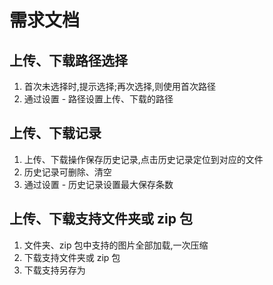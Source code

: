 # 需求文档

## 上传、下载路径选择
1. 首次未选择时,提示选择;再次选择,则使用首次路径
2. 通过设置 - 路径设置上传、下载的路径

## 上传、下载记录
1. 上传、下载操作保存历史记录,点击历史记录定位到对应的文件
2. 历史记录可删除、清空
3. 通过设置 - 历史记录设置最大保存条数

## 上传、下载支持文件夹或 zip 包
1. 文件夹、zip 包中支持的图片全部加载,一次压缩
2. 下载支持文件夹或 zip 包
3. 下载支持另存为
   